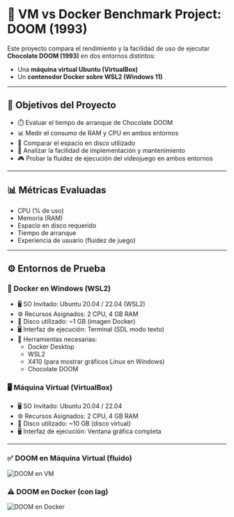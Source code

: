 # 🧪 VM vs Docker Benchmark Project: DOOM (1993)

Este proyecto compara el rendimiento y la facilidad de uso de ejecutar **Chocolate DOOM (1993)** en dos entornos distintos:  
- Una **máquina virtual Ubuntu (VirtualBox)**  
- Un **contenedor Docker sobre WSL2 (Windows 11)**

---

## 🎯 Objetivos del Proyecto

- ⏱️ Evaluar el tiempo de arranque de Chocolate DOOM  
- 📊 Medir el consumo de RAM y CPU en ambos entornos  
- 💾 Comparar el espacio en disco utilizado  
- 🔧 Analizar la facilidad de implementación y mantenimiento  
- 🎮 Probar la fluidez de ejecución del videojuego en ambos entornos  

---

## 📊 Métricas Evaluadas

- CPU (% de uso)
- Memoria (RAM)
- Espacio en disco requerido
- Tiempo de arranque
- Experiencia de usuario (fluidez de juego)


---

## ⚙️ Entornos de Prueba

### 🐳 Docker en Windows (WSL2)

- 🖥️ SO Invitado: Ubuntu 20.04 / 22.04 (WSL2)
- ⚙️ Recursos Asignados: 2 CPU, 4 GB RAM
- 💾 Disco utilizado: ~1 GB (imagen Docker)
- 🖥️ Interfaz de ejecución: Terminal (SDL modo texto)
- 🧰 Herramientas necesarias:
  - Docker Desktop
  - WSL2
  - X410 (para mostrar gráficos Linux en Windows)
  - Chocolate DOOM

### 🖥️ Máquina Virtual (VirtualBox)

- 🖥️ SO Invitado: Ubuntu 20.04 / 22.04
- ⚙️ Recursos Asignados: 2 CPU, 4 GB RAM
- 💾 Disco utilizado: ~10 GB (disco virtual)
- 🖥️ Interfaz de ejecución: Ventana gráfica completa

---

### ✅ DOOM en Máquina Virtual (fluido)
![DOOM en VM](https://images.contentful.com/rporu91m20dc/h1RsLOlMSkgesWooSGGIQ/e49820d780a54f499dc6f8f0d4ecbaa8/data.images.event.95.DOOM_Gauss-Cannon_730x411.gif)

### ⚠️ DOOM en Docker (con lag)
![DOOM en Docker](https://i.gifer.com/788V.gif)
